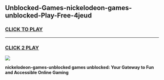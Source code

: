 
## Unblocked-Games-nickelodeon-games-unblocked-Play-Free-4jeud
<h3>
<a href="https://premium76.site?title=nickelodeon-games-unblocked&ref=20M">CLICK TO PLAY</a></h3>
<hr>

<h3>
<a href="https://premium76.site?title=nickelodeon-games-unblocked&ref=20M">CLICK 2 PLAY</a>
  
</h3>

<a href="https://premium76.site?title=nickelodeon-games-unblocked&ref=19M"><img src="https://clearcache.store/games.png"></a>


**nickelodeon-games-unblocked games unblocked: Your Gateway to Fun and Accessible Online Gaming**

